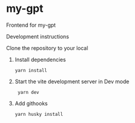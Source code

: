# my-gpt
Frontend for my-gpt

Development instructions

Clone the repository to your local

1. Install dependencies

   ```
   yarn install
   ```

2. Start the vite development server in Dev mode

   ```
    yarn dev
   ```
3. Add githooks 

   ```
   yarn husky install
   ```